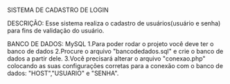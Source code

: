 SISTEMA DE CADASTRO DE LOGIN

DESCRIÇÃO: Esse sistema realiza o cadastro de usuários(usuário e senha) para fins de validação do usuário.

BANCO DE DADOS: MySQL
1.Para poder rodar o projeto você deve ter o banco de dados
2.Procure o arquivo "bancodedados.sql" e crie o banco de dados a partir dele.
3.Você precisará alterar o arquivo "conexao.php" colocando as suas configurações corretas para a conexão com o banco de dados:
"HOST","USUARIO" e "SENHA".
